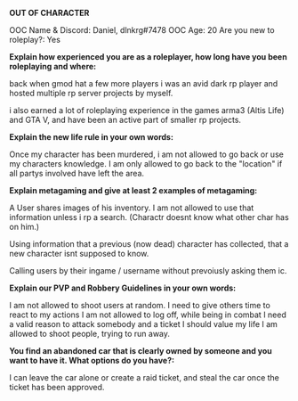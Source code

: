 **OUT OF CHARACTER**

OOC Name & Discord: Daniel, dlnkrg#7478
OOC Age: 20
Are you new to roleplay?: Yes

**Explain how experienced you are as a roleplayer, how long have you been roleplaying and where:**

back when gmod hat a few more players i was an avid dark rp player and hosted multiple rp server projects by myself.

i also earned a lot of roleplaying experience in the games arma3 (Altis Life) and GTA V, and have been an active part of smaller rp projects.

**Explain the new life rule in your own words:**

Once my character has been murdered, i am not allowed to go back or use my characters knowledge.
I am only allowed to go back to the "location" if all partys involved have left the area.

**Explain metagaming and give at least 2 examples of metagaming:**

A User shares images of his inventory. I am not allowed to use that information unless i rp a search.
(Charactr doesnt know what other char has on him.)

Using information that a previous (now dead) character has collected, that a new character isnt supposed to know.

Calling users by their ingame / username without prevoiusly asking them ic.

**Explain our PVP and Robbery Guidelines in your own words:**

I am not allowed to shoot users at random.
I need to give others time to react to my actions
I am not allowed to log off, while being in combat
I need a valid reason to attack somebody and a ticket
I should value my life
I am allowed to shoot people, trying to run away.

**You find an abandoned car that is clearly owned by someone and you want to have it. What options do you have?:**

I can leave the car alone or create a raid ticket, and steal the car once the ticket has been approved.
